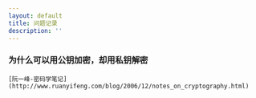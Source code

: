 ```yaml
---
layout: default
title: 问题记录
description: ''
---
```


### 为什么可以用公钥加密，却用私钥解密

```
[阮一峰-密码学笔记](http://www.ruanyifeng.com/blog/2006/12/notes_on_cryptography.html)
```
